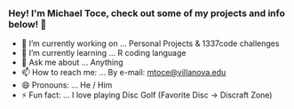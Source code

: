 ### Hey! I'm Michael Toce, check out some of my projects and info below! 👋

- 🔭 I’m currently working on ... Personal Projects & 1337code challenges
- 🌱 I’m currently learning ... R coding language
- 💬 Ask me about ... Anything
- 📫 How to reach me: ... By e-mail: mtoce@villanova.edu
- 😄 Pronouns: ... He / Him
- ⚡ Fun fact: ... I love playing Disc Golf (Favorite Disc -> Discraft Zone)
